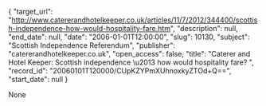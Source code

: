 {
  "target_url": "http://www.catererandhotelkeeper.co.uk/articles/11/7/2012/344400/scottish-independence-how-would-hospitality-fare.htm", 
  "description": null, 
  "end_date": null, 
  "date": "2006-01-01T12:00:00", 
  "slug": 10130, 
  "subject": "Scottish Independence Referendum", 
  "publisher": "catererandhotelkeeper.co.uk", 
  "open_access": false, 
  "title": "Caterer and Hotel Keeper: Scottish independence \u2013 how would hospitality fare? ", 
  "record_id": "20060101T120000/CUpKZYPmXUhnoxkyZTOd+Q==", 
  "start_date": null
}

None